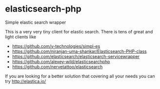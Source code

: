 elasticsearch-php
=================

Simple elastic search wrapper

This is a very very tiny client for elastic search. There is tens of great and light clients like

- https://github.com/v-technologies/simpl-es
- https://github.com/niranjan-uma-shankar/Elasticsearch-PHP-class
- https://github.com/elasticsearch/elasticsearch-servicewrapper
- https://github.com/alexey-wild/elasticsearchphp
- https://github.com/nervetattoo/elasticsearch

If you are looking for a better solution that covering all your needs you can try http://elastica.io/ 

